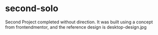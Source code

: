 # second-solo
Second Project completed without direction. It was built using a concept from frontendmentor, and the reference design is desktop-design.jpg
